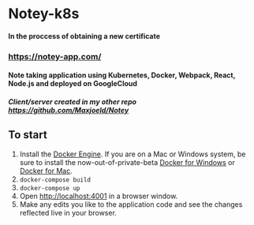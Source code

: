 # Notey-k8s
#### In the proccess of obtaining a new certificate
### https://notey-app.com/
#### Note taking application using Kubernetes, Docker, Webpack, React, Node.js and deployed on GoogleCloud
##### Client/server created in my other repo https://github.com/Maxjoeld/Notey

## To start
1. Install the [Docker Engine](https://docs.docker.com/engine/installation/). If
you are on a Mac or Windows system, be sure to install the now-out-of-private-beta
[Docker for Windows](https://docs.docker.com/engine/installation/windows/#docker-for-windows)
or [Docker for Mac](https://docs.docker.com/engine/installation/mac/#docker-for-mac).
2. `docker-compose build`
3. `docker-compose up`
4. Open [http://localhost:4001](http://localhost:3333) in a browser window.
5. Make any edits you like to the application code and see the changes reflected
live in your browser.
